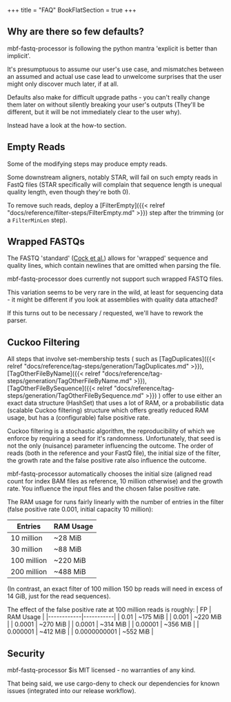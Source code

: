 +++
title = "FAQ"
BookFlatSection = true
+++


## Why are there so few defaults?

mbf-fastq-processor is following the python mantra 'explicit is better than implicit'.

It's presumptuous to assume our user's use case, and mismatches between an assumed
and actual use case lead to unwelcome surprises that the user might only discover 
much later, if at all.

Defaults also make for difficult upgrade paths - you can't really change them later on
without silently breaking your user's outputs (They'll be different, but it will be 
not immediately clear to the user why).

Instead have a look at the how-to section.


## Empty Reads

Some of the modifying steps may produce empty reads.

Some downstream aligners, notably STAR, will fail on such empty reads
in FastQ files (STAR specifically will complain that sequence length is unequal
quality length, even though they're both 0).

To remove such reads, deploy a [FilterEmpty]({{< relref "docs/reference/filter-steps/FilterEmpty.md" >}}) step after the trimming
(or a `FilterMinLen` step).


## Wrapped FASTQs

The FASTQ 'standard' ([Cock et al.](https://pmc.ncbi.nlm.nih.gov/articles/PMC2847217/)) 
allows for 'wrapped' sequence and quality lines, which contain newlines that are omitted
when parsing the file.

mbf-fastq-processor does currently not support such wrapped FASTQ files.

This variation seems to be very rare in the wild, at least for sequencing data - it might 
be different if you look at assemblies with quality data attached?

If this turns out to be necessary / requested, we'll have to rework the parser.


## Cuckoo Filtering

All steps that involve set-membership tests (
such as [TagDuplicates]({{< relref "docs/reference/tag-steps/generation/TagDuplicates.md" >}}),
[TagOtherFileByName]({{< relref "docs/reference/tag-steps/generation/TagOtherFileByName.md" >}}),
[TagOtherFileBySequence]({{< relref "docs/reference/tag-steps/generation/TagOtherFileBySequence.md" >}})
)
offer to use either an exact data structure (HashSet)
that uses a lot of RAM, or a probabilistic data (scalable Cuckoo filtering) structure which offers greatly reduced RAM 
usage, but has a (configurable) false positive rate.

Cuckoo filtering  is a stochastic algorithm, the reproducibility of which we enforce by requiring
a seed for it's randomness. Unfortunately, that seed is not the only (nuisance) parameter influencing
the outcome. The order of reads (both in the reference and your FastQ file), the initial size of the 
filter, the growth rate and the false positive rate also influence the outcome. 

mbf-fastq-processor automatically chooses the initial size (aligned read count for index BAM files
as reference, 10 million otherwise) and the growth rate. You influence the input files and the chosen 
false positive rate.

The RAM usage for runs fairly linearly with the number of entries in the filter
(false positive rate 0.001, initial capacity 10 million):

| Entries         | RAM Usage |
|-----------------|-----------|
| 10 million      | ~28 MiB    |
| 30 million      | ~88 MiB    |
| 100 million     | ~220 MiB   |
| 200 million     | ~488 MiB   |

(In contrast, an exact filter of 100 million 150 bp reads will need in excess of 14 GiB, just for the read sequences).

The effect of the false positive rate at 100 million reads is roughly:
| FP         | RAM Usage |
|------------|-----------|
| 0.01       | ~175 MiB    |
| 0.001      | ~220 MiB    |
| 0.0001     | ~270 MiB    |
| 0.0001     | ~314 MiB    |
| 0.00001    | ~356 MiB    |
| 0.000001   | ~412 MiB   |
| 0.0000000001   | ~552 MiB   |



## Security

mbf-fastq-processor $is MIT licensed - no warranties of any kind.

That being said, we use cargo-deny to check our dependencies for known issues
(integrated into our release workflow).


